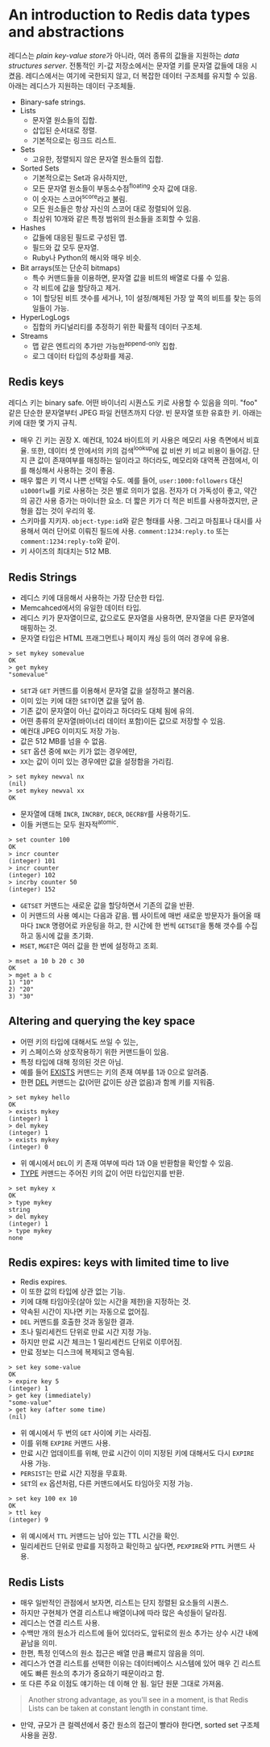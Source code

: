 
# An introduction to Redis data types and abstractions

레디스는 *plain key-value store*가 아니라, 여러 종류의 값들을 지원하는 *data structures server*. 전통적인 키-값 저장소에서는 문자열 키를 문자열 값들에 대응 시켰음. 레디스에서는 여기에 국한되지 않고, 더 복잡한 데이터 구조체를 유지할 수 있음. 아래는 레디스가 지원하는 데이터 구조체들.

- Binary-safe strings.
- Lists
    - 문자열 원소들의 집합.
    - 삽입된 순서대로 정렬.
    - 기본적으로는 링크드 리스트.
- Sets
    - 고유한, 정렬되지 않은 문자열 원소들의 집합.
- Sorted Sets
    - 기본적으로는 Set과 유사하지만,
    - 모든 문자열 원소들이 부동소수점<sup>floating</sup> 숫자 값에 대응.
    - 이 숫자는 스코어<sup>score</sup>라고 불림.
    - 모든 원소들은 항상 자신의 스코어 대로 정렬되어 있음.
    - 최상위 10개와 같은 특정 범위의 원소들을 조회할 수 있음.
- Hashes
    - 값들에 대응된 필드로 구성된 맵.
    - 필드와 값 모두 문자열.
    - Ruby나 Python의 해시와 매우 비슷.
- Bit arrays(또는 단순히 bitmaps)
    - 특수 커맨드들을 이용하면, 문자열 값을 비트의 배열로 다룰 수 있음.
    - 각 비트에 값을 할당하고 제거.
    - 1이 할당된 비트 갯수를 세거나, 1이 설정/해제된 가장 앞 쪽의 비트를 찾는 등의 일들이 가능.
- HyperLogLogs
    - 집합의 카디널리티를 추정하기 위한 확률적 데이터 구조체.
- Streams
    - 맵 같은 엔트리의 추가만 가능한<sup>append-only</sup> 집합.
    - 로그 데이터 타입의 추상화를 제공.

## Redis keys

레디스 키는 binary safe. 어떤 바이너리 시퀀스도 키로 사용할 수 있음을 의미. "foo" 같은 단순한 문자열부터 JPEG 파일 컨텐츠까지 다양. 빈 문자열 또한 유효한 키. 아래는 키에 대한 몇 가지 규칙.

- 매우 긴 키는 권장 X. 예컨대, 1024 바이트의 키 사용은 메모리 사용 측면에서 비효율. 또한, 데이터 셋 안에서의 키의 검색<sup>lookup</sup>에 값 비싼 키 비교 비용이 들어감. 단지 큰 값이 존재여부를 매칭하는 일이라고 하더라도, 메모리와 대역폭 관점에서, 이를 해싱해서 사용하는 것이 좋음.
- 매우 짧은 키 역시 나쁜 선택일 수도. 예를 들어, `user:1000:followers` 대신 `u1000flw`를 키로 사용하는 것은 별로 의미가 없음. 전자가 더 가독성이 좋고, 약간의 공간 사용 증가는 마이너한 요소. 더 짧은 키가 더 적은 비트를 사용하겠지만, 균형을 잡는 것이 우리의 몫.
- 스키마를 지키자. `object-type:id`와 같은 형태를 사용. 그리고 마침표나 대시를 사용해서 여러 단어로 이뤄진 필드에 사용. `comment:1234:reply.to` 또는 `comment:1234:reply-to`와 같이.
- 키 사이즈의 최대치는 512 MB.

## Redis Strings

- 레디스 키에 대응해서 사용하는 가장 단순한 타입.
- Memcahced에서의 유일한 데이터 타입.
- 레디스 키가 문자열이므로, 값으로도 문자열을 사용하면, 문자열을 다른 문자열에 매핑하는 것.
- 문자열 타입은 HTML 프래그먼트나 페이지 캐싱 등의 여러 경우에 유용.

```
> set mykey somevalue
OK
> get mykey
"somevalue"
```

- `SET`과 `GET` 커맨드를 이용해서 문자열 값을 설정하고 불러옴.
- 이미 있는 키에 대한 `SET`이면 값을 덮어 씀.
- 기존 값이 문자열이 아닌 값이라고 하더라도 대체 됨에 유의.
- 어떤 종류의 문자열(바이너리 데이터 포함)이든 값으로 저장할 수 있음.
- 예컨대 JPEG 이미지도 저장 가능.
- 값은 512 MB를 넘을 수 없음.
- `SET` 옵션 중에 `NX`는 키가 없는 경우에만,
- `XX`는 값이 이미 있는 경우에만 값을 설정함을 가리킴.

```
> set mykey newval nx
(nil)
> set mykey newval xx
OK
```

- 문자열에 대해 `INCR`, `INCRBY`, `DECR`, `DECRBY`를 사용하기도.
- 이들 커맨드는 모두 원자적<sup>atomic</sup>.

```
> set counter 100
OK
> incr counter
(integer) 101
> incr counter
(integer) 102
> incrby counter 50
(integer) 152
```

- `GETSET` 커맨드는 새로운 값을 할당하면서 기존의 값을 반환.
- 이 커맨드의 사용 예시는 다음과 같음. 웹 사이트에 매번 새로운 방문자가 들어올 때마다 `INCR` 명령어로 카운팅을 하고, 한 시간에 한 번씩 `GETSET`을 통해 갯수를 수집하고 동시에 값을 초기화.
- `MSET`, `MGET`은 여러 값을 한 번에 설정하고 조회.

```
> mset a 10 b 20 c 30
OK
> mget a b c
1) "10"
2) "20"
3) "30"
```

## Altering and querying the key space

- 어떤 키의 타입에 대해서도 쓰일 수 있는,
- 키 스페이스와 상호작용하기 위한 커맨드들이 있음.
- 특정 타입에 대해 정의된 것은 아님.
- 예를 들어 [EXISTS](https://redis.io/commands/exists) 커맨드는 키의 존재 여부를 1과 0으로 알려줌.
- 한편 [DEL](https://redis.io/commands/del) 커맨드는 값(어떤 값이든 상관 없음)과 함께 키를 지워줌.

```
> set mykey hello
OK
> exists mykey
(integer) 1
> del mykey
(integer) 1
> exists mykey
(integer) 0
```

- 위 예시에서 `DEL`이 키 존재 여부에 따라 1과 0을 반환함을 확인할 수 있음.
- [TYPE](https://redis.io/commands/type) 커맨드는 주어진 키의 값이 어떤 타입인지를 반환.

```
> set mykey x
OK
> type mykey
string
> del mykey
(integer) 1
> type mykey
none
```

## Redis expires: keys with limited time to live

- Redis expires.
- 이 또한 값의 타입에 상관 없는 기능.
- 키에 대해 타임아웃(살아 있는 시간을 제한)을 지정하는 것.
- 약속된 시간이 지나면 키는 자동으로 없어짐.
- `DEL` 커맨드를 호출한 것과 동일한 결과.
- 초나 밀리세컨드 단위로 만료 시간 지정 가능.
- 하지만 만료 시간 체크는 1 밀리세컨드 단위로 이루어짐.
- 만료 정보는 디스크에 복제되고 영속됨.

```
> set key some-value
OK
> expire key 5
(integer) 1
> get key (immediately)
"some-value"
> get key (after some time)
(nil)
```

- 위 예시에서 두 번의 `GET` 사이에 키는 사라짐.
- 이를 위해 `EXPIRE` 커맨드 사용.
- 만료 시간 업데이트를 위해, 만료 시간이 이미 지정된 키에 대해서도 다시 `EXPIRE` 사용 가능.
- `PERSIST`는 만료 시간 지정을 무효화.
- `SET`의 `ex` 옵션처럼, 다른 커맨드에서도 타임아웃 지정 가능.

```
> set key 100 ex 10
OK
> ttl key
(integer) 9
```

- 위 예시에서 `TTL` 커맨드는 남아 있는 TTL 시간을 확인.
- 밀리세컨드 단위로 만료를 지정하고 확인하고 싶다면, `PEXPIRE`와 `PTTL` 커맨드 사용.

## Redis Lists

- 매우 일반적인 관점에서 보자면, 리스트는 단지 정렬된 요소들의 시퀀스.
- 하지만 구현체가 연결 리스트냐 배열이냐에 따라 많은 속성들이 달라짐.
- 레디스는 연결 리스트 사용.
- 수백만 개의 원소가 리스트에 들어 있더라도, 앞뒤로의 원소 추가는 상수 시간 내에 끝남을 의미.
- 한편, 특정 인덱스의 원소 접근은 배열 만큼 빠르지 않음을 의미.
- 레디스가 연결 리스트를 선택한 이유는 데이터베이스 시스템에 있어 매우 긴 리스트에도 빠른 원소의 추가가 중요하기 때문이라고 함.
- 또 다른 주요 이점도 얘기하는 데 이해 안 됨. 일단 원문 그대로 가져옴.

> Another strong advantage, as you'll see in a moment, is that Redis Lists can be taken at constant length in constant time.

- 만약, 규모가 큰 컬렉션에서 중간 원소의 접근이 빨라야 한다면, sorted set 구조체 사용을 권장.

